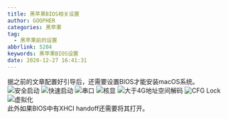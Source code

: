 ```yaml
---
title: 黑苹果BIOS相关设置
author: GOOPHER
categories: 黑苹果
tag:
  - 黑苹果前的设置
abbrlink: 5204
keywords: 黑苹果BIOS设置
date: 2020-12-27 16:41:31
---
```

据之前的文章配置好引导后，还需要设置BIOS才能安装macOS系统。
![安全启动](https://cdn.jsdelivr.net/gh/Goopher97/tuchuang@master/img/201224142408.jpg)
![快速启动](https://cdn.jsdelivr.net/gh/Goopher97/tuchuang@master/img/201224142357.jpg)
![串口](https://cdn.jsdelivr.net/gh/Goopher97/tuchuang@master/img/201224142343.jpg)
![核显](https://cdn.jsdelivr.net/gh/Goopher97/tuchuang@master/img/201224142332.jpg)
![大于4G地址空间解码](https://cdn.jsdelivr.net/gh/Goopher97/tuchuang@master/img/201224142326.jpg)
![CFG Lock](https://cdn.jsdelivr.net/gh/Goopher97/tuchuang@master/img/201224142317.jpg)
![虚拟化](https://cdn.jsdelivr.net/gh/Goopher97/tuchuang@master/img/201224142310.jpg)  
此外如果BIOS中有XHCI handoff还需要将其打开。